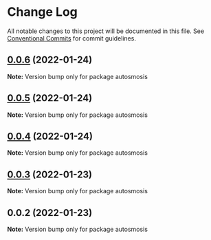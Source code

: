 # Change Log

All notable changes to this project will be documented in this file.
See [Conventional Commits](https://conventionalcommits.org) for commit guidelines.

## [0.0.6](https://github.com/pyramation/autosmosis/compare/autosmosis@0.0.5...autosmosis@0.0.6) (2022-01-24)

**Note:** Version bump only for package autosmosis





## [0.0.5](https://github.com/pyramation/autosmosis/compare/autosmosis@0.0.4...autosmosis@0.0.5) (2022-01-24)

**Note:** Version bump only for package autosmosis





## [0.0.4](https://github.com/pyramation/autosmosis/compare/autosmosis@0.0.3...autosmosis@0.0.4) (2022-01-24)

**Note:** Version bump only for package autosmosis





## [0.0.3](https://github.com/pyramation/autosmosis/compare/autosmosis@0.0.2...autosmosis@0.0.3) (2022-01-23)

**Note:** Version bump only for package autosmosis





## 0.0.2 (2022-01-23)

**Note:** Version bump only for package autosmosis
